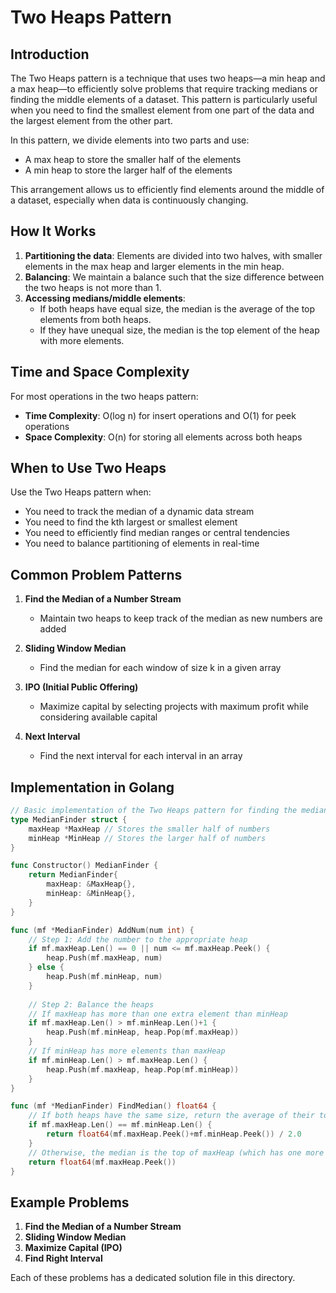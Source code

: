 # Two Heaps Pattern

## Introduction

The Two Heaps pattern is a technique that uses two heaps—a min heap and a max heap—to efficiently solve problems that require tracking medians or finding the middle elements of a dataset. This pattern is particularly useful when you need to find the smallest element from one part of the data and the largest element from the other part.

In this pattern, we divide elements into two parts and use:
- A max heap to store the smaller half of the elements
- A min heap to store the larger half of the elements

This arrangement allows us to efficiently find elements around the middle of a dataset, especially when data is continuously changing.

## How It Works

1. **Partitioning the data**: Elements are divided into two halves, with smaller elements in the max heap and larger elements in the min heap.
2. **Balancing**: We maintain a balance such that the size difference between the two heaps is not more than 1.
3. **Accessing medians/middle elements**: 
   - If both heaps have equal size, the median is the average of the top elements from both heaps.
   - If they have unequal size, the median is the top element of the heap with more elements.

## Time and Space Complexity

For most operations in the two heaps pattern:
- **Time Complexity**: O(log n) for insert operations and O(1) for peek operations
- **Space Complexity**: O(n) for storing all elements across both heaps

## When to Use Two Heaps

Use the Two Heaps pattern when:
- You need to track the median of a dynamic data stream
- You need to find the kth largest or smallest element
- You need to efficiently find median ranges or central tendencies
- You need to balance partitioning of elements in real-time

## Common Problem Patterns

1. **Find the Median of a Number Stream**
   - Maintain two heaps to keep track of the median as new numbers are added

2. **Sliding Window Median**
   - Find the median for each window of size k in a given array

3. **IPO (Initial Public Offering)**
   - Maximize capital by selecting projects with maximum profit while considering available capital

4. **Next Interval**
   - Find the next interval for each interval in an array

## Implementation in Golang

```go
// Basic implementation of the Two Heaps pattern for finding the median of a stream
type MedianFinder struct {
    maxHeap *MaxHeap // Stores the smaller half of numbers
    minHeap *MinHeap // Stores the larger half of numbers
}

func Constructor() MedianFinder {
    return MedianFinder{
        maxHeap: &MaxHeap{},
        minHeap: &MinHeap{},
    }
}

func (mf *MedianFinder) AddNum(num int) {
    // Step 1: Add the number to the appropriate heap
    if mf.maxHeap.Len() == 0 || num <= mf.maxHeap.Peek() {
        heap.Push(mf.maxHeap, num)
    } else {
        heap.Push(mf.minHeap, num)
    }
    
    // Step 2: Balance the heaps
    // If maxHeap has more than one extra element than minHeap
    if mf.maxHeap.Len() > mf.minHeap.Len()+1 {
        heap.Push(mf.minHeap, heap.Pop(mf.maxHeap))
    }
    // If minHeap has more elements than maxHeap
    if mf.minHeap.Len() > mf.maxHeap.Len() {
        heap.Push(mf.maxHeap, heap.Pop(mf.minHeap))
    }
}

func (mf *MedianFinder) FindMedian() float64 {
    // If both heaps have the same size, return the average of their tops
    if mf.maxHeap.Len() == mf.minHeap.Len() {
        return float64(mf.maxHeap.Peek()+mf.minHeap.Peek()) / 2.0
    }
    // Otherwise, the median is the top of maxHeap (which has one more element)
    return float64(mf.maxHeap.Peek())
}
```

## Example Problems

1. **Find the Median of a Number Stream**
2. **Sliding Window Median**
3. **Maximize Capital (IPO)**
4. **Find Right Interval**

Each of these problems has a dedicated solution file in this directory. 